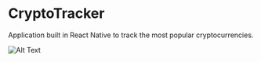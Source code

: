 # CryptoTracker

Application built in React Native to track the most popular cryptocurrencies.


![Alt Text](http://g.recordit.co/VKorcjSMhE.gif)

